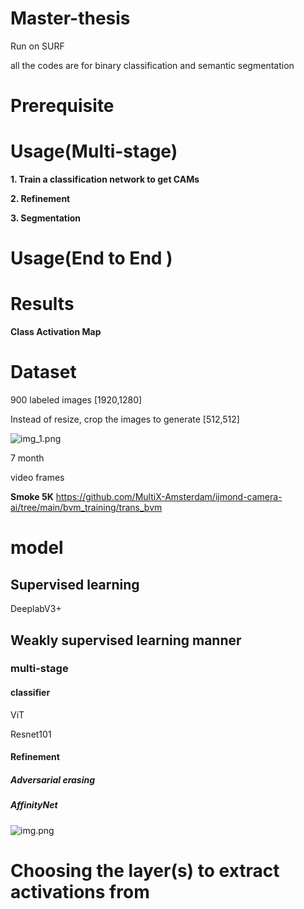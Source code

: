 # Master-thesis
Run on SURF

all the codes are for binary classification and semantic segmentation

# Prerequisite

# Usage(Multi-stage)

**1. Train a classification network to get CAMs**

**2. Refinement**

**3. Segmentation**


# Usage(End to End )


# Results 

**Class Activation Map**

# Dataset

900 labeled images [1920,1280]

Instead of resize, crop the images to generate [512,512]

![img_1.png](img_1.png)

7 month 

video frames

**Smoke 5K**
https://github.com/MultiX-Amsterdam/ijmond-camera-ai/tree/main/bvm_training/trans_bvm

# model

## Supervised learning
DeeplabV3+

## Weakly supervised learning manner

### multi-stage

#### classifier
ViT

Resnet101

#### Refinement

##### Adversarial erasing

##### AffinityNet
![img.png](img.png)

#####
# Choosing the layer(s) to extract activations from

